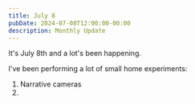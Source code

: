 ```yaml
---
title: July 8
pubDate: 2024-07-08T12:00:00-00:00
description: Monthly Update
---
```


It's July 8th and a lot's been happening.

I've been performing a lot of small home experiments:

1. Narrative cameras
2.
